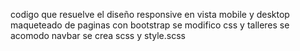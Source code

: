 codigo que resuelve el diseño responsive en vista mobile y desktop
maqueteado de paginas con bootstrap
se modifico css y talleres
se acomodo navbar
se crea scss y style.scss
